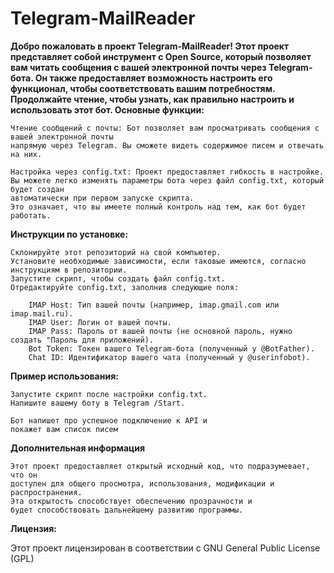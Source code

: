 # Telegram-MailReader

**Добро пожаловать в проект Telegram-MailReader! Этот проект представляет собой инструмент с Open Source, который позволяет вам читать сообщения с вашей электронной почты через Telegram-бота. Он также предоставляет возможность настроить его функционал, чтобы соответствовать вашим потребностям. Продолжайте чтение, чтобы узнать, как правильно настроить и использовать этот бот.
Основные функции:**

    Чтение сообщений с почты: Бот позволяет вам просматривать сообщения с вашей электронной почты 
    напрямую через Telegram. Вы сможете видеть содержимое писем и отвечать на них.

    Настройка через config.txt: Проект предоставляет гибкость в настройке. 
    Вы можете легко изменять параметры бота через файл config.txt, который будет создан 
    автоматически при первом запуске скрипта. 
    Это означает, что вы имеете полный контроль над тем, как бот будет работать.

**Инструкции по установке:**

    Склонируйте этот репозиторий на свой компьютер.
    Установите необходимые зависимости, если таковые имеются, согласно инструкциям в репозитории.
    Запустите скрипт, чтобы создать файл config.txt.
    Отредактируйте config.txt, заполнив следующие поля:
    
        IMAP Host: Тип вашей почты (например, imap.gmail.com или imap.mail.ru).
        IMAP User: Логин от вашей почты.
        IMAP Pass: Пароль от вашей почты (не основной пароль, нужно создать "Пароль для приложений).
        Bot Token: Токен вашего Telegram-бота (полученный у @BotFather).
        Chat ID: Идентификатор вашего чата (полученный у @userinfobot).

**Пример использования:**

    Запустите скрипт после настройки config.txt.
    Напишите вашему боту в Telegram /Start.
    
    Бот напишет про успешное подключение к API и 
    покажет вам список писем

**Дополнительная информация**

    Этот проект предоставляет открытый исходный код, что подразумевает, что он 
    доступен для общего просмотра, использования, модификации и распространения. 
    Эта открытость способствует обеспечению прозрачности и 
    будет способствовать дальнейшему развитию программы.
    
**Лицензия:**

Этот проект лицензирован в соответствии с GNU General Public License (GPL)
